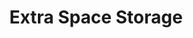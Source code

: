 ---
title: "Extra Space Storage"
url: /dallas/extra-space-storage-north-buckner-boulevard/
shop: storage rental
---